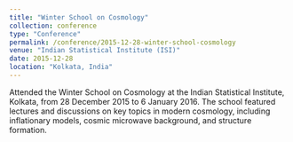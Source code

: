 ```yaml
---
title: "Winter School on Cosmology"
collection: conference
type: "Conference"
permalink: /conference/2015-12-28-winter-school-cosmology
venue: "Indian Statistical Institute (ISI)"
date: 2015-12-28
location: "Kolkata, India"
---
```


Attended the Winter School on Cosmology at the Indian Statistical Institute, Kolkata, from 28 December 2015 to 6 January 2016. The school featured lectures and discussions on key topics in modern cosmology, including inflationary models, cosmic microwave background, and structure formation.
